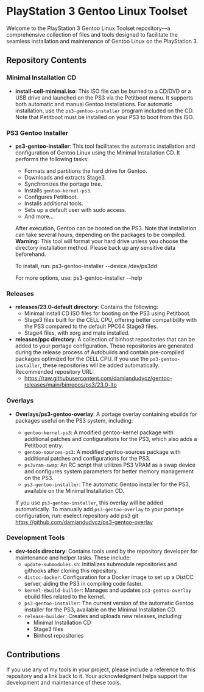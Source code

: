 # PlayStation 3 Gentoo Linux Toolset

Welcome to the PlayStation 3 Gentoo Linux Toolset repository—a comprehensive collection of files and tools designed to facilitate the seamless installation and maintenance of Gentoo Linux on the PlayStation 3.

## Repository Contents

### Minimal Installation CD
- **install-cell-minimal.iso**: This ISO file can be burned to a CD/DVD or a USB drive and launched on the PS3 via the Petitboot menu. It supports both automatic and manual Gentoo installations. For automatic installation, use the `ps3-gentoo-installer` program included on the CD. Note that Petitboot must be installed on your PS3 to boot from this ISO.

### PS3 Gentoo Installer
- **ps3-gentoo-installer**: This tool facilitates the automatic installation and configuration of Gentoo Linux using the Minimal Installation CD. It performs the following tasks:
    - Formats and partitions the hard drive for Gentoo.
    - Downloads and extracts Stage3.
    - Synchronizes the portage tree.
    - Installs `gentoo-kernel-ps3`.
    - Configures Petitboot.
    - Installs additional tools.
    - Sets up a default user with sudo access.
    - And more…
  
    After execution, Gentoo can be booted on the PS3. Note that installation can take several hours, depending on the packages to be compiled. **Warning:** This tool will format your hard drive unless you choose the directory installation method. Please back up any sensitive data beforehand.

    To install, run:
        ps3-gentoo-installer --device /dev/ps3dd

    For more options, use:
        ps3-gentoo-installer --help

### Releases
- **releases/23.0-default directory**: Contains the following:
    - Minimal install CD ISO files for booting on the PS3 using Petitboot.
    - Stage3 files built for the CELL CPU, offering better compatibility with the PS3 compared to the default PPC64 Stage3 files.
    - Stage4 files, with xorg and mate installed.
- **releases/ppc directory**: A collection of binhost repositories that can be added to your portage configuration. These repositories are generated during the release process of Autobuilds and contain pre-compiled packages optimized for the CELL CPU. If you use the `ps3-gentoo-installer`, these repositories will be added automatically. Recommended repository URL:
    - https://raw.githubusercontent.com/damiandudycz/gentoo-releases/main/binrepos/ps3/23.0-lto

### Overlays
- **Overlays/ps3-gentoo-overlay**: A portage overlay containing ebuilds for packages useful on the PS3 system, including:
    - `gentoo-kernel-ps3`: A modified gentoo-kernel package with additional patches and configurations for the PS3, which also adds a Petitboot entry.
    - `gentoo-sources-ps3`: A modified gentoo-sources package with additional patches and configurations for the PS3.
    - `ps3vram-swap`: An RC script that utilizes PS3 VRAM as a swap device and configures system parameters for better memory management on the PS3.
    - `ps3-gentoo-installer`: The automatic Gentoo installer for the PS3, available on the Minimal Installation CD.

    If you use `ps3-gentoo-installer`, this overlay will be added automatically. To manually add `ps3-gentoo-overlay` to your portage configuration, run:
        eselect repository add ps3 git https://github.com/damiandudycz/ps3-gentoo-overlay

### Development Tools
- **dev-tools directory**: Contains tools used by the repository developer for maintenance and helper tasks. These include:
    - `update-submodules.sh`: Initializes submodule repositories and githooks after cloning this repository.
    - `distcc-docker`: Configuration for a Docker image to set up a DistCC server, aiding the PS3 in compiling code faster.
    - `kernel-ebuild-builder`: Manages and updates `ps3-gentoo-overlay` ebuild files related to the kernel.
    - `ps3-gentoo-installer`: The current version of the automatic Gentoo installer for the PS3, available on the Minimal Installation CD.
    - `release-builder`: Creates and uploads new releases, including:
        - Minimal Installation CD
        - Stage3 files
        - Binhost repositories

## Contributions
If you use any of my tools in your project, please include a reference to this repository and a link back to it. Your acknowledgment helps support the development and maintenance of these tools.

